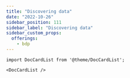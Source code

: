 ```yaml
---
title: "Discovering data"
date: "2022-10-26"
sidebar_position: 111
sidebar_label: "Discovering data"
sidebar_custom_props:
  offerings:
    - bdp
---
```


```mdx-code-block
import DocCardList from '@theme/DocCardList';

<DocCardList />
```

